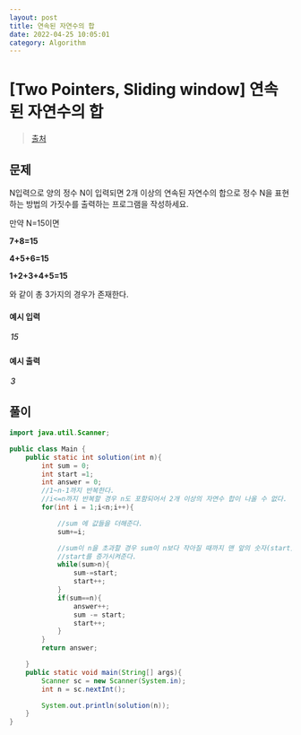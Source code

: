 ```yaml
---
layout: post
title: 연속된 자연수의 합
date: 2022-04-25 10:05:01
category: Algorithm
---
```


# [Two Pointers, Sliding window] 연속된 자연수의 합

> [출처](https://www.inflearn.com/course/%EC%9E%90%EB%B0%94-%EC%95%8C%EA%B3%A0%EB%A6%AC%EC%A6%98-%EB%AC%B8%EC%A0%9C%ED%92%80%EC%9D%B4-%EC%BD%94%ED%85%8C%EB%8C%80%EB%B9%84/)

## 문제

N입력으로 양의 정수 N이 입력되면 2개 이상의 연속된 자연수의 합으로 정수 N을 표현하는 방법의 가짓수를 출력하는 프로그램을 작성하세요.

만약 N=15이면

**7+8=15**

**4+5+6=15**

**1+2+3+4+5=15**

와 같이 총 3가지의 경우가 존재한다.

#### 예시 입력

<h5 style = "margin-top:3px; margin-left:2px;font-weight:550">
15
</h5>

#### 예시 출력

<h5 style = "margin-top:3px; margin-left:2px; font-weight:550">3</h5>

## 풀이

```java
import java.util.Scanner;

public class Main {
    public static int solution(int n){
        int sum = 0;
        int start =1;
        int answer = 0;
        //1~n-1까지 반복한다.
        //i<=n까지 반복할 경우 n도 포함되어서 2개 이상의 자연수 합이 나올 수 없다.
        for(int i = 1;i<n;i++){

            //sum 에 값들을 더해준다.
            sum+=i;

            //sum이 n을 초과할 경우 sum이 n보다 작아질 때까지 맨 앞의 숫자(start)를 빼준다.
            //start를 증가시켜준다.
            while(sum>n){
                sum-=start;
                start++;
            }
            if(sum==n){
                answer++;
                sum -= start;
                start++;
            }
        }
        return answer;

    }
    public static void main(String[] args){
        Scanner sc = new Scanner(System.in);
        int n = sc.nextInt();

        System.out.println(solution(n));
    }
}
```
